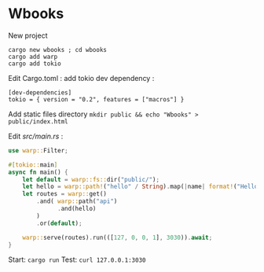# Wbooks

New project

```
cargo new wbooks ; cd wbooks
cargo add warp
cargo add tokio
```

Edit Cargo.toml : add tokio dev dependency :
```
[dev-dependencies]
tokio = { version = "0.2", features = ["macros"] }
```

Add static files directory `mkdir public && echo "Wbooks" > public/index.html`

Edit _src/main.rs_ :

```rust
use warp::Filter;

#[tokio::main]
async fn main() {
    let default = warp::fs::dir("public/");
    let hello = warp::path!("hello" / String).map(|name| format!("Hello {}", name));
    let routes = warp::get()
        .and( warp::path("api")
              .and(hello)
        )
        .or(default);

    warp::serve(routes).run(([127, 0, 0, 1], 3030)).await;
}
```

Start: `cargo run` 
Test: `curl 127.0.0.1:3030`
